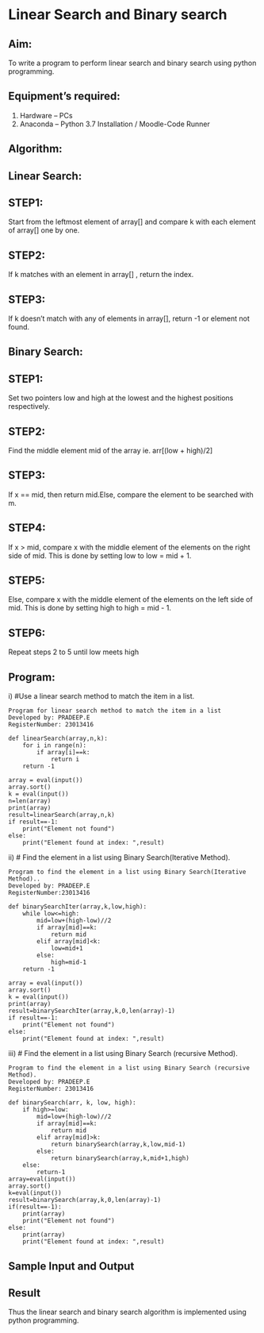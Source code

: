 # Linear Search and Binary search
## Aim:
To write a program to perform linear search and binary search using python programming.
## Equipment’s required:
1.	Hardware – PCs
2.	Anaconda – Python 3.7 Installation / Moodle-Code Runner
## Algorithm:
## Linear Search:
## STEP1:
Start from the leftmost element of array[] and compare k with each element of array[] one by one.
## STEP2:
If k matches with an element in array[] , return the index.
## STEP3:
If k doesn’t match with any of elements in array[], return -1 or element not found.

## Binary Search:
## STEP1:
Set two pointers low and high at the lowest and the highest positions respectively.
## STEP2:
Find the middle element mid of the array ie. arr[(low + high)/2]
## STEP3:
If x == mid, then return mid.Else, compare the element to be searched with m.
## STEP4:
If x > mid, compare x with the middle element of the elements on the right side of mid. This is done by setting low to low = mid + 1.
## STEP5:
Else, compare x with the middle element of the elements on the left side of mid. This is done by setting high to high = mid - 1.
## STEP6:
Repeat steps 2 to 5 until low meets high

## Program:
i)	#Use a linear search method to match the item in a list.
```
Program for linear search method to match the item in a list
Developed by: PRADEEP.E
RegisterNumber: 23013416

def linearSearch(array,n,k):
    for i in range(n):
        if array[i]==k:
            return i
    return -1 
    
array = eval(input())
array.sort()
k = eval(input())
n=len(array)
print(array)
result=linearSearch(array,n,k)
if result==-1:
    print("Element not found")
else:
    print("Element found at index: ",result)

```
ii)	# Find the element in a list using Binary Search(Iterative Method).
```
Program to find the element in a list using Binary Search(Iterative Method)..
Developed by: PRADEEP.E
RegisterNumber:23013416 

def binarySearchIter(array,k,low,high):
    while low<=high:
        mid=low+(high-low)//2
        if array[mid]==k:
            return mid
        elif array[mid]<k:
            low=mid+1
        else:
            high=mid-1
    return -1
    
array = eval(input())
array.sort()
k = eval(input()) 
print(array)
result=binarySearchIter(array,k,0,len(array)-1)
if result==-1:
    print("Element not found")
else: 
    print("Element found at index: ",result)

```
iii)	# Find the element in a list using Binary Search (recursive Method).
```
Program to find the element in a list using Binary Search (recursive Method).
Developed by: PRADEEP.E
RegisterNumber: 23013416

def binarySearch(arr, k, low, high):
    if high>=low:
        mid=low+(high-low)//2
        if array[mid]==k:
            return mid
        elif array[mid]>k:
            return binarySearch(array,k,low,mid-1)
        else: 
            return binarySearch(array,k,mid+1,high)
    else:
        return-1
array=eval(input())
array.sort()
k=eval(input())
result=binarySearch(array,k,0,len(array)-1)
if(result==-1):
    print(array)
    print("Element not found")
else:
    print(array)
    print("Element found at index: ",result)

```
## Sample Input and Output






## Result
Thus the linear search and binary search algorithm is implemented using python programming.